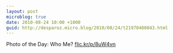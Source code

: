 ```yaml
---
layout: post
microblog: true
date: 2010-08-24 10:00 +1000
guid: http://desparoz.micro.blog/2010/08/24/t21970480843.html
---
```

Photo of the Day: Who Me? [flic.kr/p/8uW4vn](http://flic.kr/p/8uW4vn)
